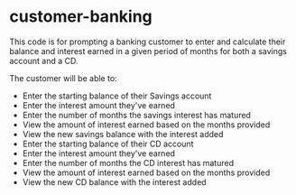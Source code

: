 # customer-banking
This code is for prompting a banking customer to enter and calculate their balance and interest earned in a given period of months for both a savings account and a CD.

The customer will be able to:
* Enter the starting balance of their Savings account
* Enter the interest amount they've earned
* Enter the number of months the savings interest has matured
* View the amount of interest earned based on the months provided
* View the new savings balance with the interest added
* Enter the starting balance of their CD account
* Enter the interest amount they've earned
* Enter the number of months the CD interest has matured
* View the amount of interest earned based on the months provided
* View the new CD balance with the interest added
